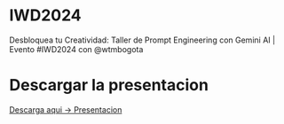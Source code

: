 # IWD2024
Desbloquea tu Creatividad: Taller de Prompt Engineering con Gemini AI | Evento #IWD2024 con @wtmbogota
# Descargar la presentacion
[Descarga aqui -> Presentacion](https://github.com/julianacastilloaraujo/IWD2024/files/14951113/IWD2024.pptx)
